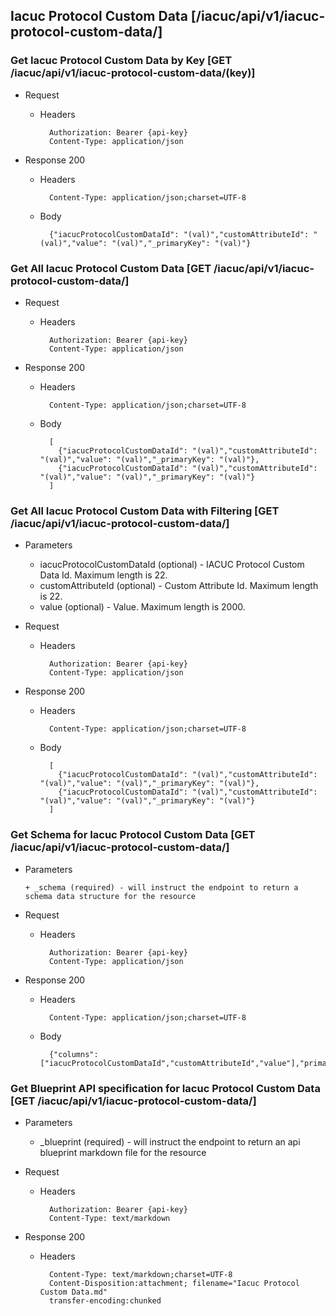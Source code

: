 ## Iacuc Protocol Custom Data [/iacuc/api/v1/iacuc-protocol-custom-data/]

### Get Iacuc Protocol Custom Data by Key [GET /iacuc/api/v1/iacuc-protocol-custom-data/(key)]
	 
+ Request

    + Headers

            Authorization: Bearer {api-key}
            Content-Type: application/json

+ Response 200
    + Headers

            Content-Type: application/json;charset=UTF-8

    + Body
    
            {"iacucProtocolCustomDataId": "(val)","customAttributeId": "(val)","value": "(val)","_primaryKey": "(val)"}

### Get All Iacuc Protocol Custom Data [GET /iacuc/api/v1/iacuc-protocol-custom-data/]
	 
+ Request

    + Headers

            Authorization: Bearer {api-key}
            Content-Type: application/json

+ Response 200
    + Headers

            Content-Type: application/json;charset=UTF-8

    + Body
    
            [
              {"iacucProtocolCustomDataId": "(val)","customAttributeId": "(val)","value": "(val)","_primaryKey": "(val)"},
              {"iacucProtocolCustomDataId": "(val)","customAttributeId": "(val)","value": "(val)","_primaryKey": "(val)"}
            ]

### Get All Iacuc Protocol Custom Data with Filtering [GET /iacuc/api/v1/iacuc-protocol-custom-data/]
    
+ Parameters

    + iacucProtocolCustomDataId (optional) - IACUC Protocol Custom Data Id. Maximum length is 22.
    + customAttributeId (optional) - Custom Attribute Id. Maximum length is 22.
    + value (optional) - Value. Maximum length is 2000.

            
+ Request

    + Headers

            Authorization: Bearer {api-key}
            Content-Type: application/json 

+ Response 200
    + Headers

            Content-Type: application/json;charset=UTF-8

    + Body
    
            [
              {"iacucProtocolCustomDataId": "(val)","customAttributeId": "(val)","value": "(val)","_primaryKey": "(val)"},
              {"iacucProtocolCustomDataId": "(val)","customAttributeId": "(val)","value": "(val)","_primaryKey": "(val)"}
            ]
			
### Get Schema for Iacuc Protocol Custom Data [GET /iacuc/api/v1/iacuc-protocol-custom-data/]
	                                          
+ Parameters

      + _schema (required) - will instruct the endpoint to return a schema data structure for the resource
      
+ Request

    + Headers

            Authorization: Bearer {api-key}
            Content-Type: application/json

+ Response 200
    + Headers

            Content-Type: application/json;charset=UTF-8

    + Body
    
            {"columns":["iacucProtocolCustomDataId","customAttributeId","value"],"primaryKey":"iacucProtocolCustomDataId"}
		
### Get Blueprint API specification for Iacuc Protocol Custom Data [GET /iacuc/api/v1/iacuc-protocol-custom-data/]
	 
+ Parameters

     + _blueprint (required) - will instruct the endpoint to return an api blueprint markdown file for the resource
                 
+ Request

    + Headers

            Authorization: Bearer {api-key}
            Content-Type: text/markdown

+ Response 200
    + Headers

            Content-Type: text/markdown;charset=UTF-8
            Content-Disposition:attachment; filename="Iacuc Protocol Custom Data.md"
            transfer-encoding:chunked
